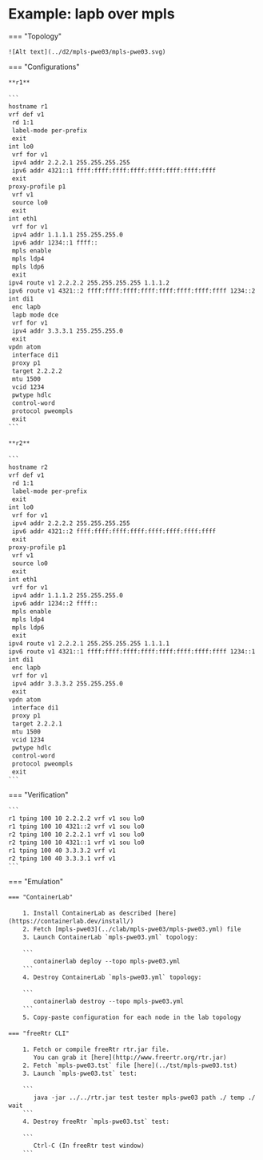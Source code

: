 # Example: lapb over mpls

=== "Topology"

    ![Alt text](../d2/mpls-pwe03/mpls-pwe03.svg)

=== "Configurations"

    **r1**

    ```
    hostname r1
    vrf def v1
     rd 1:1
     label-mode per-prefix
     exit
    int lo0
     vrf for v1
     ipv4 addr 2.2.2.1 255.255.255.255
     ipv6 addr 4321::1 ffff:ffff:ffff:ffff:ffff:ffff:ffff:ffff
     exit
    proxy-profile p1
     vrf v1
     source lo0
     exit
    int eth1
     vrf for v1
     ipv4 addr 1.1.1.1 255.255.255.0
     ipv6 addr 1234::1 ffff::
     mpls enable
     mpls ldp4
     mpls ldp6
     exit
    ipv4 route v1 2.2.2.2 255.255.255.255 1.1.1.2
    ipv6 route v1 4321::2 ffff:ffff:ffff:ffff:ffff:ffff:ffff:ffff 1234::2
    int di1
     enc lapb
     lapb mode dce
     vrf for v1
     ipv4 addr 3.3.3.1 255.255.255.0
     exit
    vpdn atom
     interface di1
     proxy p1
     target 2.2.2.2
     mtu 1500
     vcid 1234
     pwtype hdlc
     control-word
     protocol pweompls
     exit
    ```

    **r2**

    ```
    hostname r2
    vrf def v1
     rd 1:1
     label-mode per-prefix
     exit
    int lo0
     vrf for v1
     ipv4 addr 2.2.2.2 255.255.255.255
     ipv6 addr 4321::2 ffff:ffff:ffff:ffff:ffff:ffff:ffff:ffff
     exit
    proxy-profile p1
     vrf v1
     source lo0
     exit
    int eth1
     vrf for v1
     ipv4 addr 1.1.1.2 255.255.255.0
     ipv6 addr 1234::2 ffff::
     mpls enable
     mpls ldp4
     mpls ldp6
     exit
    ipv4 route v1 2.2.2.1 255.255.255.255 1.1.1.1
    ipv6 route v1 4321::1 ffff:ffff:ffff:ffff:ffff:ffff:ffff:ffff 1234::1
    int di1
     enc lapb
     vrf for v1
     ipv4 addr 3.3.3.2 255.255.255.0
     exit
    vpdn atom
     interface di1
     proxy p1
     target 2.2.2.1
     mtu 1500
     vcid 1234
     pwtype hdlc
     control-word
     protocol pweompls
     exit
    ```

=== "Verification"

    ```
    r1 tping 100 10 2.2.2.2 vrf v1 sou lo0
    r1 tping 100 10 4321::2 vrf v1 sou lo0
    r2 tping 100 10 2.2.2.1 vrf v1 sou lo0
    r2 tping 100 10 4321::1 vrf v1 sou lo0
    r1 tping 100 40 3.3.3.2 vrf v1
    r2 tping 100 40 3.3.3.1 vrf v1
    ```

=== "Emulation"

    === "ContainerLab"

        1. Install ContainerLab as described [here](https://containerlab.dev/install/)  
        2. Fetch [mpls-pwe03](../clab/mpls-pwe03/mpls-pwe03.yml) file  
        3. Launch ContainerLab `mpls-pwe03.yml` topology:  

        ```
           containerlab deploy --topo mpls-pwe03.yml  
        ```
        4. Destroy ContainerLab `mpls-pwe03.yml` topology:  

        ```
           containerlab destroy --topo mpls-pwe03.yml  
        ```
        5. Copy-paste configuration for each node in the lab topology

    === "freeRtr CLI"

        1. Fetch or compile freeRtr rtr.jar file.  
           You can grab it [here](http://www.freertr.org/rtr.jar)  
        2. Fetch `mpls-pwe03.tst` file [here](../tst/mpls-pwe03.tst)  
        3. Launch `mpls-pwe03.tst` test:  

        ```
           java -jar ../../rtr.jar test tester mpls-pwe03 path ./ temp ./ wait
        ```
        4. Destroy freeRtr `mpls-pwe03.tst` test:  

        ```
           Ctrl-C (In freeRtr test window)
        ```

